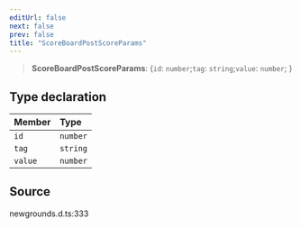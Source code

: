 ```yaml
---
editUrl: false
next: false
prev: false
title: "ScoreBoardPostScoreParams"
---
```


> **ScoreBoardPostScoreParams**: \{`id`: `number`;`tag`: `string`;`value`: `number`;  }

## Type declaration

| Member | Type |
| :------ | :------ |
| `id` | `number` |
| `tag` | `string` |
| `value` | `number` |

## Source

newgrounds.d.ts:333
